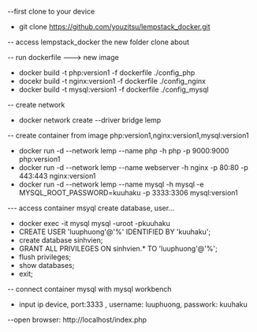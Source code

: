 --first clone to your device
+ git clone https://github.com/youzitsu/lempstack_docker.git

-- access lempstack_docker the new folder clone about

-- run dockerfile ---> new image
+ docker build -t php:version1 -f dockerfile ./config_php
+ docekr build -t nginx:version1 -f dockerfile ./config_nginx
+ docker build -t mysql:version1 -f dockerfile ./config_mysql

-- create network
+ docker network create --driver bridge lemp

-- create container from image php:version1,nginx:version1,mysql:version1

+ docker run -d --network lemp --name php -h php -p 9000:9000 php:version1
+ docker run -d --network lemp --name webserver -h nginx -p 80:80 -p 443:443 nginx:version1
+ docker run -d --network lemp --name mysql -h mysql -e MYSQL_ROOT_PASSWORD=kuuhaku -p 3333:3306 mysql:version1


--- access container msyql create database, user...

+ docker exec -it mysql mysql -uroot -pkuuhaku
+ CREATE USER 'luuphuong'@'%' IDENTIFIED BY 'kuuhaku';
+ create database sinhvien;
+ GRANT ALL PRIVILEGES ON sinhvien.* TO 'luuphuong'@'%';
+ flush privileges;
+ show databases;
+ exit;


-- connect container mysql with mysql workbench
+ input ip device, port:3333  , username: luuphuong, passwork: kuuhaku


--open browser:  http://localhost/index.php
